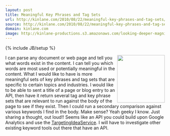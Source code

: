 ```yaml
---
layout: post
title: Meaningful Key Phrases and Tag Sets
url: http://kinlane.com/2010/08/22/meaningful-key-phrases-and-tag-sets/
source: http://kinlane.com/2010/08/22/meaningful-key-phrases-and-tag-sets/
domain: kinlane.com
image: http://kinlane-productions.s3.amazonaws.com/looking-deeper-magnify.jpg
---
```

{% include JB/setup %}<p>
     <img class="alignnone c1"
        title="Looking Deeper"
        src="http://kinlane-productions.s3.amazonaws.com/looking-deeper-magnify.jpg"
        alt=""
        width="150"
        align="right" />I can parse any document or web page and tell you what words exist in the content. I can tell you which words are most used or potentially meaningful in the content. What I would like to have is more meaningful sets of key phrases and tag sets that are specific to certain topics and industries. I would like to be able to sent a title of a page or blog entry to an API, then have it return several tag and key phrase sets that are relevant to run against the body of the page to see if they exist. Then I could run a secondary comparison against various keywords I find in the body. Make sense? Yeah geeky I know. Just sharing a thought, out loud!! Seems like an API you could build upon Google Analytics and use the <a href="http://code.google.com/apis/adwords/v2009/docs/reference/TargetingIdeaService.html"
        target="_blank">TargetingIdeaService</a>. I will have to investigate other existing keyword tools out there that have an API.
</p>